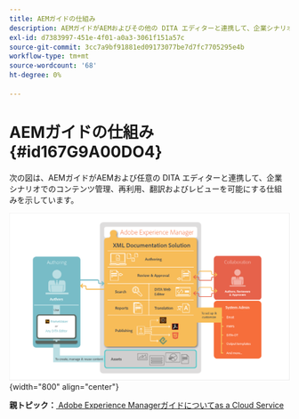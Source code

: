 ```yaml
---
title: AEMガイドの仕組み
description: AEMガイドがAEMおよびその他の DITA エディターと連携して、企業シナリオでのコンテンツ管理、再利用、翻訳およびレビューを可能にする方法を説明します。
exl-id: d7383997-451e-4f01-a0a3-3061f151a57c
source-git-commit: 3cc7a9bf91881ed09173077be7d7fc7705295e4b
workflow-type: tm+mt
source-wordcount: '68'
ht-degree: 0%

---
```


# AEMガイドの仕組み {#id167G9A00DO4}

次の図は、AEMガイドがAEMおよび任意の DITA エディターと連携して、企業シナリオでのコンテンツ管理、再利用、翻訳およびレビューを可能にする仕組みを示しています。

![](images/xml-add-on-how-it-works.png){width="800" align="center"}


**親トピック：**[ Adobe Experience Managerガイドについてas a Cloud Service](intro.md)

